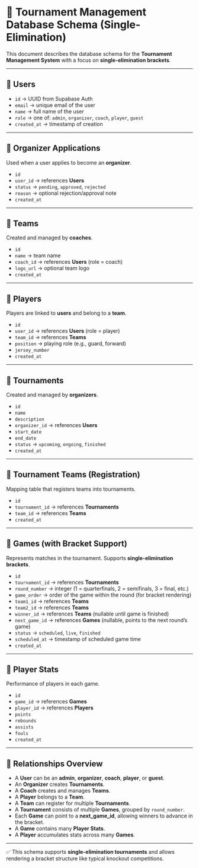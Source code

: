 # 🏀 Tournament Management Database Schema (Single-Elimination)

This document describes the database schema for the **Tournament Management System** with a focus on **single-elimination brackets**.

---

## 📌 Users

- `id` → UUID from Supabase Auth
- `email` → unique email of the user
- `name` → full name of the user
- `role` → one of: `admin`, `organizer`, `coach`, `player`, `guest`
- `created_at` → timestamp of creation

---

## 📌 Organizer Applications

Used when a user applies to become an **organizer**.

- `id`
- `user_id` → references **Users**
- `status` → `pending`, `approved`, `rejected`
- `reason` → optional rejection/approval note
- `created_at`

---

## 📌 Teams

Created and managed by **coaches**.

- `id`
- `name` → team name
- `coach_id` → references **Users** (role = coach)
- `logo_url` → optional team logo
- `created_at`

---

## 📌 Players

Players are linked to **users** and belong to a **team**.

- `id`
- `user_id` → references **Users** (role = player)
- `team_id` → references **Teams**
- `position` → playing role (e.g., guard, forward)
- `jersey_number`
- `created_at`

---

## 📌 Tournaments

Created and managed by **organizers**.

- `id`
- `name`
- `description`
- `organizer_id` → references **Users**
- `start_date`
- `end_date`
- `status` → `upcoming`, `ongoing`, `finished`
- `created_at`

---

## 📌 Tournament Teams (Registration)

Mapping table that registers teams into tournaments.

- `id`
- `tournament_id` → references **Tournaments**
- `team_id` → references **Teams**
- `created_at`

---

## 📌 Games (with Bracket Support)

Represents matches in the tournament. Supports **single-elimination brackets**.

- `id`
- `tournament_id` → references **Tournaments**
- `round_number` → integer (1 = quarterfinals, 2 = semifinals, 3 = final, etc.)
- `game_order` → order of the game within the round (for bracket rendering)
- `team1_id` → references **Teams**
- `team2_id` → references **Teams**
- `winner_id` → references **Teams** (nullable until game is finished)
- `next_game_id` → references **Games** (nullable, points to the next round’s game)
- `status` → `scheduled`, `live`, `finished`
- `scheduled_at` → timestamp of scheduled game time
- `created_at`

---

## 📌 Player Stats

Performance of players in each game.

- `id`
- `game_id` → references **Games**
- `player_id` → references **Players**
- `points`
- `rebounds`
- `assists`
- `fouls`
- `created_at`

---

## 🔗 Relationships Overview

- A **User** can be an **admin**, **organizer**, **coach**, **player**, or **guest**.
- An **Organizer** creates **Tournaments**.
- A **Coach** creates and manages **Teams**.
- A **Player** belongs to a **Team**.
- A **Team** can register for multiple **Tournaments**.
- A **Tournament** consists of multiple **Games**, grouped by `round_number`.
- Each **Game** can point to a **next_game_id**, allowing winners to advance in the bracket.
- A **Game** contains many **Player Stats**.
- A **Player** accumulates stats across many **Games**.

---

✅ This schema supports **single-elimination tournaments** and allows rendering a bracket structure like typical knockout competitions.
